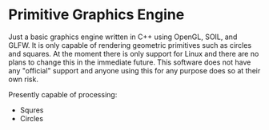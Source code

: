 # Primitive Graphics Engine

Just a basic graphics engine written in C++ using OpenGL, SOIL, and GLFW. It is only capable of rendering geometric primitives such as circles and squares. At the moment
there is only support for Linux and there are no plans to change this in the immediate future.  This software does not have any "official" support and anyone using this for
any purpose does so at their own risk.

Presently capable of processing:
* Squres
* Circles
